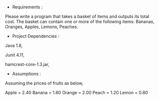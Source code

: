 - Requirements :

Please write a program that takes a basket of items and outputs its total cost.
The basket can contain one or more of the following items: Bananas, Oranges, Apples, Lemons, Peaches.



- Project Dependencies :

Java 1.8,

Junit 4.11,

hamcrest-core-1.3.jar,




- Assumptions :

Assuming the prices of fruits as below,

Apple = 2.40 
Banana = 1.60 
Orange = 2.00 
Peach = 1.20 
Lemon = 0.80
